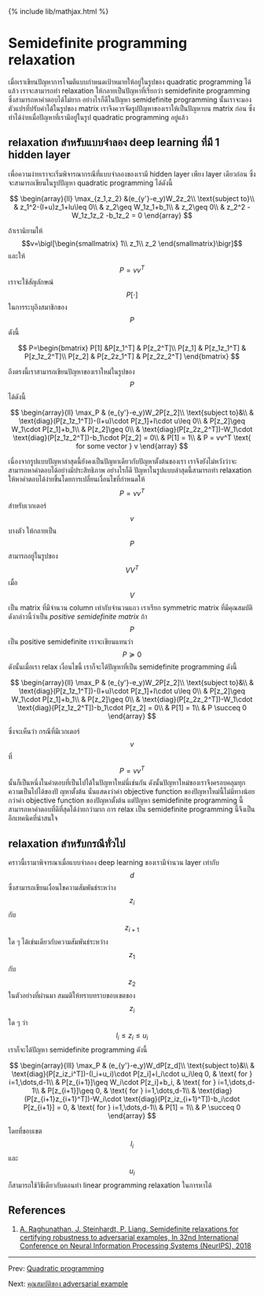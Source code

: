 {% include lib/mathjax.html %}
# Semidefinite programming relaxation

เมื่อเราเขียนปัญหาการโจมตีแบบกำหนดเป้าหมายให้อยู่ในรูปของ quadratic programming ได้แล้ว เราจะสามารถทำ relaxation ให้กลายเป็นปัญหาที่เรียกว่า semidefinite programming ซึ่งสามารถหาคำตอบได้ไม่ยาก อย่างไรก็ดีในปัญหา semidefinite programming นั้นเราจะมองตัวแปรที่ปรับค่าได้ในรูปของ matrix เราจึงควรจัดรูปปัญหาของเราให้เป็นปัญหาบน matrix ก่อน ซึ่งทำได้ง่ายเมื่อปัญหาที่เรามีอยู่ในรูป quadratic programming อยู่แล้ว

## relaxation สำหรับแบบจำลอง deep learning ที่มี 1 hidden layer
เพื่อความง่ายเราจะเริ่มพิจารณากรณีที่แบบจำลองของเรามี hidden layer เพียง layer เดียวก่อน ซึ่งจะสามารถเขียนในรูปปัญหา quadratic programming ได้ดังนี้

$$
\begin{array}{ll}
\max_{z_1,z_2} &(e_{y'}-e_y)W_2z_2\\
\text{subject to}\\
& z_1^2-(l+u)z_1+lu\leq 0\\
& z_2\geq W_1z_1+b_1\\
& z_2\geq 0\\
& z_2^2 -W_1z_1z_2 -b_1z_2 = 0
\end{array}
$$

ถ้าเรานิยามให้ $$v=\bigl[\begin{smallmatrix}
1\\
z_1\\
z_2
\end{smallmatrix}\bigr]$$ และให้ $$P=vv^T$$ เราจะใช้สัญลักษณ์ $$P[\cdot]$$ ในการระบุถึงสมาชิกของ $$P$$ ดังนี้

$$
P=\begin{bmatrix}
P[1] &P[z_1^T] & P[z_2^T]\\
P[z_1] & P[z_1z_1^T] & P[z_1z_2^T]\\
P[z_2] & P[z_2z_1^T] & P[z_2z_2^T]
\end{bmatrix}
$$

ถึงตรงนี้เราสามารถเขียนปัญหาของเราใหม่ในรูปของ $$P$$ ได้ดังนี้

$$
\begin{array}{ll}
\max_P & (e_{y'}-e_y)W_2P[z_2]\\
\text{subject to}&\\
& \text{diag}(P[z_1z_1^T])-(l+u)\cdot P[z_1]+l\cdot u\leq 0\\
& P[z_2]\geq W_1\cdot P[z_1]+b_1\\
& P[z_2]\geq 0\\
& \text{diag}(P[z_2z_2^T])-W_1\cdot \text{diag}(P[z_1z_2^T])-b_1\cdot P[z_2] = 0\\
& P[1] = 1\\
& P = vv^T \text{ for some vector } v
\end{array}
$$

เนื่องจากรูปแบบปัญหาล่าสุดนี้ยังคงเป็นปัญหาเดียวกับปัญหาตั้งต้นของเรา เราจึงยังไม่หวังว่าจะสามารถหาคำตอบได้อย่างมีประสิทธิภาพ อย่างไรก็ดี ปัญหาในรูปแบบล่าสุดนี้สามารถทำ relaxation ให้หาคำตอบได้ง่ายขึ้นโดยการเปลี่ยนเงื่อนไขที่กำหนดให้ $$P=vv^T$$ สำหรับเวกเตอร์ $$v$$ บางตัว ให้กลายเป็น $$P$$ สามารถอยู่ในรูปของ $$VV^T$$ เมื่อ $$V$$ เป็น matrix ที่มีจำนวน column เท่ากับจำนวนแถว เราเรียก symmetric matrix ที่มีคุณสมบัติดังกล่าวนี้ว่าเป็น _positive semidefinite matrix_ ถ้า $$P$$ เป็น positive semidefinite เราจะเขียนแทนว่า $$P\succeq 0$$ ดังนั้นเมื่อเรา relax เงื่อนไขนี้ เราก็จะได้ปัญหาที่เป็น semidefinite programming ดังนี้

$$
\begin{array}{ll}
\max_P & (e_{y'}-e_y)W_2P[z_2]\\
\text{subject to}&\\
& \text{diag}(P[z_1z_1^T])-(l+u)\cdot P[z_1]+l\cdot u\leq 0\\
& P[z_2]\geq W_1\cdot P[z_1]+b_1\\
& P[z_2]\geq 0\\
& \text{diag}(P[z_2z_2^T])-W_1\cdot \text{diag}(P[z_1z_2^T])-b_1\cdot P[z_2] = 0\\
& P[1] = 1\\
& P \succeq 0
\end{array}
$$

ซึ่งจะเห็นว่า กรณีที่มีเวกเตอร์ $$v$$ ที่ $$P=vv^T$$ นั้นก็เป็นหนึ่งในคำตอบที่เป็นไปได้ในปัญหาใหม่นี่เช่นกัน ดังนั้นปัญหาใหม่ของเราจึงครอบคลุมทุกความเป็นไปได้ของปั
ญหาตั้งต้น นั่นแสดงว่าค่า objective function ของปัญหาใหม่นี้ไม่มีทางน้อยกว่าค่า objective function ของปัญหาตั้งต้น แต่ปัญหา semidefinite programming นี้สามารถหาคำตอบที่ดีที่สุดได้ง่ายกว่ามาก การ relax เป็น semidefinite programming นี้จึงเป็นอีกเทคนิคที่น่าสนใจ

## relaxation สำหรับกรณีทั่วไป
คราวนี้เรามาพิจารณาเมื่อแบบจำลอง deep learning ของเรามีจำนวน layer เท่ากับ $$d$$ ซึ่งสามารถเขียนเงื่อนไขความสัมพันธ์ระหว่าง $$z_i$$ กับ $$z_{i+1}$$ ใด ๆ ได้เช่นเดียวกับความสัมพันธ์ระหว่าง $$z_1$$ กับ $$z_2$$ ในตัวอย่างที่ผ่านมา สมมติให้ทราบทราบขอบเขตของ $$z_i$$ ใด ๆ ว่า $$l_i\leq z_i\leq u_i$$ เราก็จะได้ปัญหา semidefinite programming ดังนี้

$$
\begin{array}{lll}
\max_P & (e_{y'}-e_y)W_dP[z_d]\\
\text{subject to}&\\
& \text{diag}(P[z_iz_i^T])-(l_i+u_i)\cdot P[z_i]+l_i\cdot u_i\leq 0, & \text{ for } i=1,\dots,d-1\\
& P[z_{i+1}]\geq W_i\cdot P[z_i]+b_i, & \text{ for } i=1,\dots,d-1\\
& P[z_{i+1}]\geq 0, & \text{ for } i=1,\dots,d-1\\
& \text{diag}(P[z_{i+1}z_{i+1}^T])-W_i\cdot \text{diag}(P[z_iz_{i+1}^T])-b_i\cdot P[z_{i+1}] = 0, & \text{ for } i=1,\dots,d-1\\
& P[1] = 1\\
& P \succeq 0
\end{array}
$$

โดยที่ขอบเขต  $$l_i$$ และ $$u_i$$ ก็สามารถใช้วิธีเดียวกับตอนทำ linear programming relaxation ในการหาได้

## References
1. [A. Raghunathan, J. Steinhardt, P. Liang. Semidefinite relaxations for certifying robustness to adversarial examples, In 32nd International Conference on Neural Information Processing Systems (NeurIPS), 2018](https://arxiv.org/abs/1811.01057)

---
Prev: [Quadratic programming](https://vacharapat.github.io/Adversarial-Machine-Learning/docs/cert3)

Next: [คุณสมบัติของ adversarial example](https://vacharapat.github.io/Adversarial-Machine-Learning/docs/feat1)
